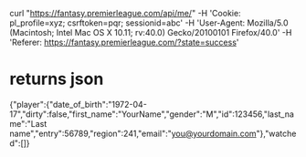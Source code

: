 curl "https://fantasy.premierleague.com/api/me/" -H 'Cookie: pl_profile=xyz; csrftoken=pqr; sessionid=abc'  -H 'User-Agent: Mozilla/5.0 (Macintosh; Intel Mac OS X 10.11; rv:40.0) Gecko/20100101 Firefox/40.0'  -H 'Referer: https://fantasy.premierleague.com/?state=success'

# returns json
{"player":{"date_of_birth":"1972-04-17","dirty":false,"first_name":"YourName","gender":"M","id":123456,"last_name":"Last name","entry":56789,"region":241,"email":"you@yourdomain.com"},"watched":[]}